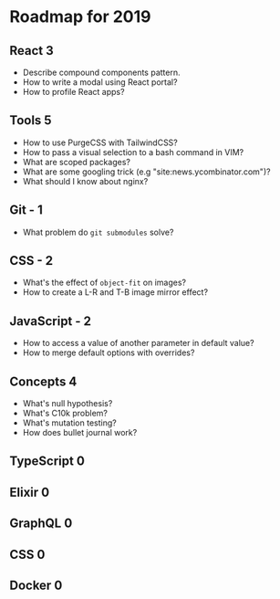 # Roadmap for 2019

## React 3

- Describe compound components pattern.
- How to write a modal using React portal?
- How to profile React apps?

## Tools 5

- How to use PurgeCSS with TailwindCSS?
- How to pass a visual selection to a bash command in VIM?
- What are scoped packages?
- What are some googling trick (e.g "site:news.ycombinator.com")?
- What should I know about nginx?

## Git - 1

- What problem do `git submodules` solve?

## CSS - 2

- What's the effect of `object-fit` on images?
- How to create a L-R and T-B image mirror effect?

## JavaScript - 2

- How to access a value of another parameter in default value?
- How to merge default options with overrides?

## Concepts 4

- What's null hypothesis?
- What's C10k problem?
- What's mutation testing?
- How does bullet journal work?

## TypeScript 0

## Elixir 0

## GraphQL 0

## CSS 0

## Docker 0
